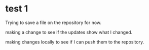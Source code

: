 # test 1

Trying to save a file on the repository for now.

making a change to see if the updates show what I changed.


making changes locally to see if I can push them to the repository.
<!--make sure after cloning, you go into the file. You'll know when you are in the file when the directory information has (main) next to it.

my bad. the folder that you just cloned. you just need to get into that folder.
-->

